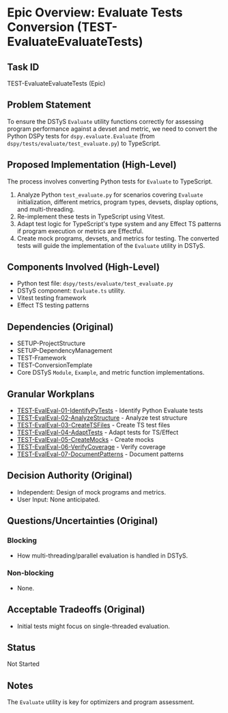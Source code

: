 # Epic Overview: Evaluate Tests Conversion (TEST-EvaluateEvaluateTests)

## Task ID
TEST-EvaluateEvaluateTests (Epic)

## Problem Statement
To ensure the DSTyS `Evaluate` utility functions correctly for assessing program performance against a devset and metric, we need to convert the Python DSPy tests for `dspy.evaluate.Evaluate` (from `dspy/tests/evaluate/test_evaluate.py`) to TypeScript.

## Proposed Implementation (High-Level)
The process involves converting Python tests for `Evaluate` to TypeScript.
1.  Analyze Python `test_evaluate.py` for scenarios covering `Evaluate` initialization, different metrics, program types, devsets, display options, and multi-threading.
2.  Re-implement these tests in TypeScript using Vitest.
3.  Adapt test logic for TypeScript's type system and any Effect TS patterns if program execution or metrics are Effectful.
4.  Create mock programs, devsets, and metrics for testing.
The converted tests will guide the implementation of the `Evaluate` utility in DSTyS.

## Components Involved (High-Level)
- Python test file: `dspy/tests/evaluate/test_evaluate.py`
- DSTyS component: `Evaluate.ts` utility.
- Vitest testing framework
- Effect TS testing patterns

## Dependencies (Original)
- SETUP-ProjectStructure
- SETUP-DependencyManagement
- TEST-Framework
- TEST-ConversionTemplate
- Core DSTyS `Module`, `Example`, and metric function implementations.

## Granular Workplans
- [TEST-EvalEval-01-IdentifyPyTests](../../Documentation/Plans/TEST-EvalEval-01-IdentifyPyTests.md) - Identify Python Evaluate tests
- [TEST-EvalEval-02-AnalyzeStructure](../../Documentation/Plans/TEST-EvalEval-02-AnalyzeStructure.md) - Analyze test structure
- [TEST-EvalEval-03-CreateTSFiles](../../Documentation/Plans/TEST-EvalEval-03-CreateTSFiles.md) - Create TS test files
- [TEST-EvalEval-04-AdaptTests](../../Documentation/Plans/TEST-EvalEval-04-AdaptTests.md) - Adapt tests for TS/Effect
- [TEST-EvalEval-05-CreateMocks](../../Documentation/Plans/TEST-EvalEval-05-CreateMocks.md) - Create mocks
- [TEST-EvalEval-06-VerifyCoverage](../../Documentation/Plans/TEST-EvalEval-06-VerifyCoverage.md) - Verify coverage
- [TEST-EvalEval-07-DocumentPatterns](../../Documentation/Plans/TEST-EvalEval-07-DocumentPatterns.md) - Document patterns

## Decision Authority (Original)
- Independent: Design of mock programs and metrics.
- User Input: None anticipated.

## Questions/Uncertainties (Original)
### Blocking
- How multi-threading/parallel evaluation is handled in DSTyS.
### Non-blocking
- None.

## Acceptable Tradeoffs (Original)
- Initial tests might focus on single-threaded evaluation.

## Status
Not Started

## Notes
The `Evaluate` utility is key for optimizers and program assessment.